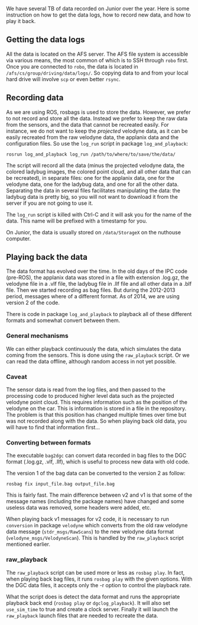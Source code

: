 We have several TB of data recorded on Junior over the year. Here is some instruction on how to get the data logs, how to record new data, and how to play it back.

## Getting the data logs

All the data is located on the AFS server. The AFS file system is accessible via various means, the most common of which is to SSH through `robo` first. Once you are connected to `robo`, the data is located in `/afs/cs/group/driving/data/logs/`. So copying data to and from your local hard drive will involve `scp` or even better `rsync`.

## Recording data

As we are using ROS, rosbags is used to store the data. However, we prefer to not record and store all the data. Instead we prefer to keep the raw data from the sensors, and the data that cannot be recreated easily. For instance, we do not want to keep the _projected_ velodyne data, as it can be easily recreated from the raw velodyne data, the applanix data and the configuration files. So use the `log_run` script in package `log_and_playback`:

`rosrun log_and_playback log_run /path/to/where/to/save/the/data/`

The script will record all the data (minus the projected velodyne data, the colored ladybug images, the colored point cloud, and all other data that can be recreated), in separate files: one for the applanix data, one for the velodyne data, one for the ladybug data, and one for all the other data. Separating the data in several files facilitates manipulating the data: the ladybug data is pretty big, so you will not want to download it from the server if you are not going to use it.

The `log_run` script is killed with Ctrl-C and it will ask you for the name of the data. This name will be prefixed with a timestamp for you.

On Junior, the data is usually stored on `/data/StorageX` on the nuthouse computer.

## Playing back the data

The data format has evolved over the time. In the old days of the IPC code (pre-ROS), the applanix data was stored in a file with extension .log.gz, the velodyne file in a .vlf file, the ladybug file in .llf file and all other data in a .blf file. Then we started recording as bag files. But during the 2012-2013 period, messages where of a different format. As of 2014, we are using version 2 of the code.

There is code in package `log_and_playback` to playback all of these different formats and somewhat convert between them.

### General mechanisms

We can either playback continuously the data, which simulates the data coming from the sensors. This is done using the `raw_playback` script. Or we can read the data offline, although random access in not yet possible.

### Caveat

The sensor data is read from the log files, and then passed to the processing code to produced higher level data such as the projected velodyne point cloud. This requires information such as the position of the velodyne on the car. This is information is stored in a file in the repository. The problem is that this position has changed multiple times over time but was not recorded along with the data. So when playing back old data, you will have to find that information first...

### Converting between formats

The executable `bag2dgc` can convert data recorded in bag files to the DGC format (.log.gz, .vlf, .llf), which is useful to process new data with old code.

The version 1 of the bag data can be converted to the version 2 as follow:

`rosbag fix input_file.bag output_file.bag`

This is fairly fast. The main difference between v2 and v1 is that some of the message names (including the package names) have changed and some useless data was removed, some headers were added, etc.

When playing back v1 messages for v2 code, it is necessary to run `conversion` in package `velodyne` which converts from the old raw velodyne data message (`stdr_msgs/RawScans`) to the new velodyne data format (`velodyne_msgs/VelodyneScan`). This is handled by the `raw_playback` script mentioned earlier.

### raw_playback

The `raw_playback` script can be used more or less as `rosbag play`. In fact, when playing back bag files, it runs `rosbag play` with the given options. With the DGC data files, it accepts only the -r option to control the playback rate.

What the script does is detect the data format and runs the appropriate playback back end (`rosbag play` or `dgclog_playback`). It will also set `use_sim_time` to true and create a clock server. Finally it will launch the `raw_playback` launch files that are needed to recreate the data.